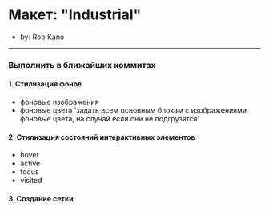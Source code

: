 # Макет: "Industrial"

* by: Rob Kano

---
### Выполнить в ближайших коммитах

#### 1. Стилизация фонов
* фоновые изображения
* фоновые цвета
'задать всем основным блокам с изображениями фоновые цвета, на случай если они не подгрузятся'

#### 2. Стилизация состояний интерактивных элементов
* hover
* active
* focus
* visited

#### 3. Создание сетки
